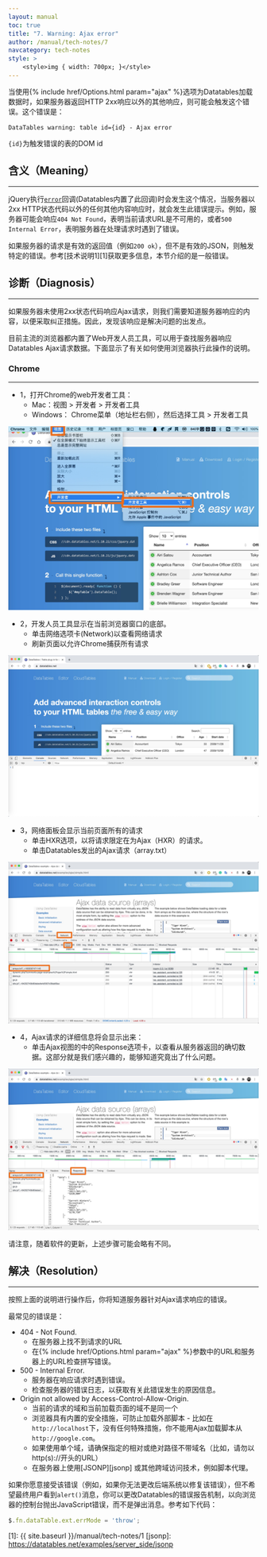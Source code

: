 ```yaml
---
layout: manual
toc: true
title: "7. Warning: Ajax error"
author: /manual/tech-notes/7
navcategory: tech-notes
style: >
    <style>img { width: 700px; }</style>
---
```


当使用{% include href/Options.html param="ajax" %}选项为Datatables加载数据时，如果服务器返回HTTP 2xx响应以外的其他响应，则可能会触发这个错误。这个错误是：

```
DataTables warning: table id={id} - Ajax error
```

`{id}`为触发错误的表的DOM id


## 含义（Meaning）
---

jQuery执行[`error`][jqueryerror]回调(Datatables内置了此回调)时会发生这个情况，当服务器以2xx HTTP状态代码以外的任何其他内容响应时，就会发生此错误提示。例如，服务器可能会响应`404 Not Found`，表明当前请求URL是不可用的，或者`500 Internal Error`，表明服务器在处理请求时遇到了错误。

如果服务器的请求是有效的返回值（例如`200 ok`），但不是有效的JSON，则触发特定的错误。参考[技术说明1][1]获取更多信息，本节介绍的是一般错误。



## 诊断（Diagnosis）
---

如果服务器未使用2xx状态代码响应Ajax请求，则我们需要知道服务器响应的内容，以便采取纠正措施。因此，发现该响应是解决问题的出发点。

目前主流的浏览器都内置了Web开发人员工具，可以用于查找服务器响应Datatables Ajax请求数据。下面显示了有关如何使用浏览器执行此操作的说明。

### Chrome
---

- 1，打开Chrome的web开发者工具：
    - Mac：视图 > 开发者 > 开发者工具
    - Windows： Chrome菜单（地址栏右侧），然后选择工具 > 开发者工具


![open debugger](/images/manual/tech-notes/1.jpg)

- 2，开发人员工具显示在当前浏览器窗口的底部。
    - 单击网络选项卡(Network)以查看网络请求
    - 刷新页面以允许Chrome捕获所有请求

![console displayed](/images/manual/tech-notes/2.jpg)


- 3，网络面板会显示当前页面所有的请求
    - 单击HXR选项，以将请求限定在为Ajax（HXR）的请求。
    - 单击Datatables发出的Ajax请求（array.txt）

![show network tab](/images/manual/tech-notes/3.jpg)


- 4，Ajax请求的详细信息将会显示出来：
    - 单击Ajax视图的中的Response选项卡，以查看从服务器返回的确切数据。这部分就是我们感兴趣的，能够知道究竟出了什么问题。

![ajax response](/images/manual/tech-notes/4.jpg)


请注意，随着软件的更新，上述步骤可能会略有不同。


## 解决（Resolution）
---

按照上面的说明进行操作后，你将知道服务器针对Ajax请求响应的错误。

最常见的错误是：

- 404 - Not Found.
    - 在服务器上找不到请求的URL
    - 在{% include href/Options.html param="ajax" %}参数中的URL和服务器上的URL检查拼写错误。
- 500 - Internal Error.
    - 服务器在响应请求时遇到错误。
    - 检查服务器的错误日志，以获取有关此错误发生的原因信息。
- Origin not allowed by Access-Control-Allow-Origin.
    - 当前的请求的域和当前加载页面的域不是同一个
    - 浏览器具有内置的安全措施，可防止加载外部脚本 - 比如在`http://localhost`下，没有任何特殊措施，你不能用Ajax加载脚本从`http://google.com`。
    - 如果使用单个域，请确保指定的相对或绝对路径不带域名（比如，请勿以http(s)://开头的URL）
    - 在服务器上使用[JSONP][jsonp] 或其他跨域访问技术，例如脚本代理。

如果你愿意接受该错误（例如，如果你无法更改后端系统以修复该错误），但不希望最终用户看到`alert()`消息，你可以更改Datatables的错误报告机制，以向浏览器的控制台抛出JavaScript错误，而不是弹出消息。参考如下代码：

```javascript
$.fn.dataTable.ext.errMode = 'throw';
```


[jqueryerror]: http://api.jquery.com/jQuery.ajax/#error
[1]: {{ site.baseurl }}/manual/tech-notes/1
[jsonp]: https://datatables.net/examples/server_side/jsonp